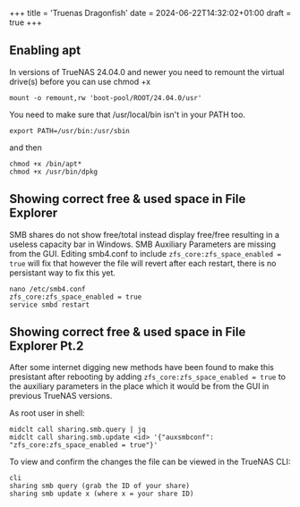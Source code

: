 +++
title = 'Truenas Dragonfish'
date = 2024-06-22T14:32:02+01:00
draft = true
+++

## Enabling apt
In versions of TrueNAS 24.04.0 and newer you need to remount the virtual drive(s) before
you can use chmod +x

```
mount -o remount,rw 'boot-pool/ROOT/24.04.0/usr'
```

You need to make sure that /usr/local/bin isn't in your PATH too.

```
export PATH=/usr/bin:/usr/sbin
```

and then

```
chmod +x /bin/apt*
chmod +x /usr/bin/dpkg
```
## Showing correct free & used space in File Explorer
SMB shares do not show free/total instead display free/free resulting in a useless
capacity bar in Windows. SMB Auxiliary Parameters are missing from the GUI.
Editing smb4.conf to include `zfs_core:zfs_space_enabled = true` will fix that
however the file will revert after each restart, there is no persistant way to fix this yet.
```
nano /etc/smb4.conf
zfs_core:zfs_space_enabled = true
service smbd restart
```

## Showing correct free & used space in File Explorer Pt.2

After some internet digging new methods have been found to make this presistant after rebooting
by adding `zfs_core:zfs_space_enabled = true` to the auxiliary parameters in the place which it
would be from the GUI in previous TrueNAS versions.

As root user in shell:
```
midclt call sharing.smb.query | jq
midclt call sharing.smb.update <id> '{"auxsmbconf": "zfs_core:zfs_space_enabled = true"}'
```



To view and confirm the changes the file can be viewed in the TrueNAS CLI:
```
cli
sharing smb query (grab the ID of your share)
sharing smb update x (where x = your share ID)
```

